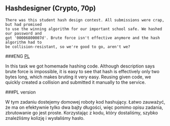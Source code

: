 ## Hashdesigner (Crypto, 70p)

	There was this student hash design contest. All submissions were crap, but had promised 
	to use the winning algorithm for our important school safe. We hashed our password and 
	got '00006800007d'. Brute force isn't effective anymore and the hash algorithm had to 
	be collision-resistant, so we're good to go, aren't we?
	
###ENG
[PL](#pl-version)

In this task we got homemade hashing code. Although description says brute force is impossible,
it is easy to see that hash is effectively only two bytes long, which makes bruting it very easy.
Reusing given code, we quickly created a collision and submitted it manually to the service.

###PL version

W tym zadaniu dostejemy domowej roboty kod hashujący. Łatwo zauważyć, że ma on efektywnie tylko
dwa bajty długości, więc pomimo opisu zadania, zbrutowanie go jest proste. Korzystając z kodu,
który dostaliśmy, szybko znaleźliśmy kolizję i wysłaliśmy hasło.
